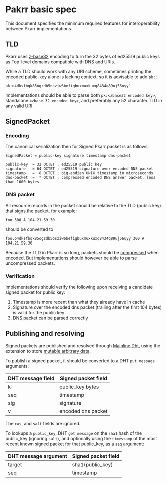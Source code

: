 # Pakrr basic spec

This document specifies the minimum required features for interoperability between Pkarr implementations.

## TLD

Pkarr uses [z-base32](https://philzimmermann.com/docs/human-oriented-base-32-encoding.txt) encoding to turn the 32 bytes of ed25519 public keys as Top-level domains compatible with DNS and URIs.

While a TLD should work with any URI scheme, sometimes printing the encoded public-key alone is lacking context, so it is advisable to add `pk:`;
```
pk:o4dksfbqk85ogzdb5osziw6befigbuxmuxkuxq8434q89uj56uyy`
```

Implementations should be able to parse both `pk:<zbase32 encoded key>`, standalone `<zbase-32 encoded key>`, and preferably any 52 character TLD in any valid URI.


## SignedPacket

### Encoding

The canonical serialization then for Signed Pkarr packet is as follows:

```abnf
SignedPacket = public-key signature timestamp dns-packet

public-key  = 32 OCTET ; ed25519 public key
signature   = 64 OCTET ; ed25519 signature over encoded DNS packet
timestamp   =  8 OCTET ; big-endian UNIX timestamp in microseconds
dns-packet  =  * OCTET ; compressed encoded DNS answer packet, less than 1000 bytes
```

### DNS packet

All resource records in the packet should be relative to the TLD (public key) that signs the packet, for example:
```
foo 300 A 104.21.59.30
```
should be converted to
```
foo.o4dksfbqk85ogzdb5osziw6befigbuxmuxkuxq8434q89uj56uyy 300 A 104.21.59.30
```

Because the TLD in Pkarr is so long, packets should be [compressed](https://datatracker.ietf.org/doc/html/rfc1035#section-4.1.4) when encoded. But implementations should however be able to parse uncompressed packets.

### Verification

Implementations should verify the following upon receiving a candidate signed packet for public key:

1. Timestamp is more recent than what they already have in cache
2. Signature over the encoded dns packet (trailing after the first 104 bytes) is valid for the public key
3. DNS packet can be parsed correctly

## Publishing and resolving

Signed packets are published and resolved through [Mainline Dht](https://www.bittorrent.org/beps/bep_0005.html), using the extension to store [mutable arbitrary data](https://www.bittorrent.org/beps/bep_0044.html).

To publish a signed packet, it should be converted to a DHT `put message` arguments:

| DHT message field | Signed packet field |
| ----------------- | ------------------- |
| k                 | public_key bytes    |
| seq               | timestamp           |
| sig               | signature           |
| v                 | encoded dns packet  |

The `cas`, and `salt` fields are ignored.

To lookups a `public_key`, DHT `get message` on the `sha1` hash of the public_key (ignoring `salt`), and optionally using the `timestamp` of the most recent known signed packet for that public_key, as a `seq` argument:

| DHT message argument | Signed packet field |
| -------------------- | ------------------- |
| target               | sha1(public_key)    |
| seq                  | timestamp           |
